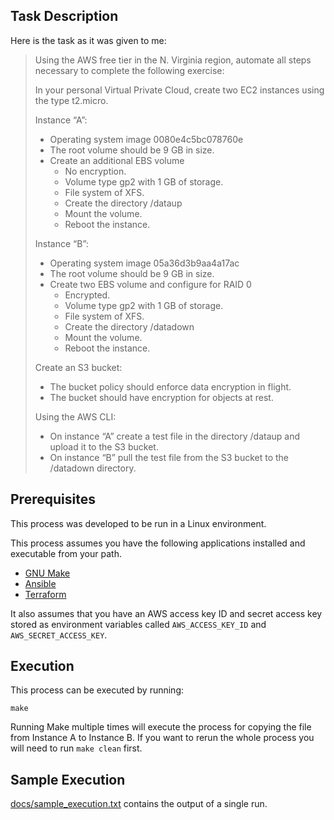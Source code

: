 ## Task Description

Here is the task as it was given to me:

> Using the AWS free tier in the N. Virginia region, automate all steps necessary to complete the following exercise:
>
> In your personal Virtual Private Cloud, create two EC2 instances using the type t2.micro.
>
> Instance “A”:
>
> * Operating system image 0080e4c5bc078760e
> * The root volume should be 9 GB in size.
> * Create an additional EBS volume
>   * No encryption.
>   * Volume type gp2 with 1 GB of storage.
>   * File system of XFS.
>   * Create the directory /dataup
>   * Mount the volume.
>   * Reboot the instance.
>
> Instance “B”:
>
> * Operating system image 05a36d3b9aa4a17ac
> * The root volume should be 9 GB in size.
> * Create two EBS volume and configure for RAID 0
>   * Encrypted.
>   * Volume type gp2 with 1 GB of storage.
>   * File system of XFS.
>   * Create the directory /datadown
>   * Mount the volume.
>   * Reboot the instance.
>
> Create an S3 bucket:
>
> * The bucket policy should enforce data encryption in flight.
> * The bucket should have encryption for objects at rest.
>
> Using the AWS CLI:
>
> * On instance “A” create a test file in the directory /dataup and upload it to the S3 bucket.
> * On instance “B” pull the test file from the S3 bucket to the /datadown directory.

## Prerequisites 

This process was developed to be run in a Linux environment.

This process assumes you have the following applications installed and executable from your path.

* [GNU Make](https://www.gnu.org/software/make/)
* [Ansible](https://www.ansible.com/)
* [Terraform](https://www.terraform.io/)

It also assumes that you have an AWS access key ID and secret access key stored as environment variables called `AWS_ACCESS_KEY_ID` and `AWS_SECRET_ACCESS_KEY`.

## Execution

This process can be executed by running:

    make

Running Make multiple times will execute the process for copying the file from Instance A to Instance B. If you want to rerun the whole process you will need to run `make clean` first.

## Sample Execution

[docs/sample_execution.txt](docs/sample_execution.txt) contains the output of a single run.
